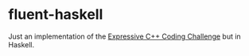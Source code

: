 # fluent-haskell

Just an implementation of the [Expressive C++ Coding Challenge](https://www.fluentcpp.com/2017/09/25/expressive-cpp17-coding-challenge/) but in Haskell.
